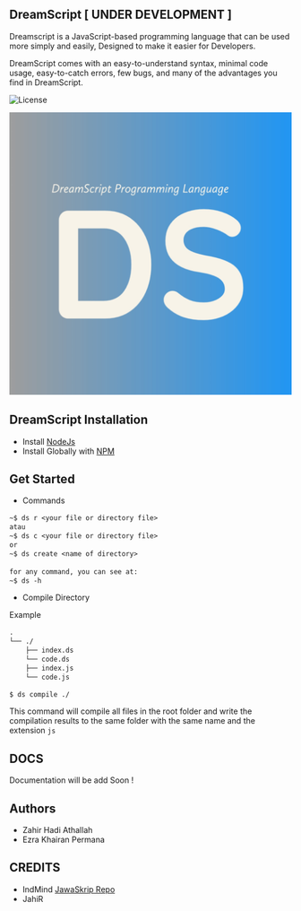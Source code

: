 ## DreamScript [ UNDER DEVELOPMENT ]
Dreamscript is a JavaScript-based programming language that can be used more simply and easily, Designed to make it easier for Developers.

DreamScript comes with an easy-to-understand syntax, minimal code usage, easy-to-catch errors, few bugs, and many of the advantages you find in DreamScript.


![License](https://img.shields.io/badge/License-MIT-blue.svg)

![Image](https://raw.githubusercontent.com/ds-lang/DreamScript/main/imagee.jpg)


## DreamScript Installation

- Install [NodeJs](https://nodejs.org/en/)
- Install Globally with [NPM](https://www.npmjs.com/package/ds-langs)

## Get Started

- Commands
```
~$ ds r <your file or directory file>
atau
~$ ds c <your file or directory file>
or
~$ ds create <name of directory>

for any command, you can see at:
~$ ds -h
```

- Compile Directory

Example
```
.
└── ./
    ├── index.ds
    └── code.ds
    ├── index.js
    └── code.js
```

`$ ds compile ./`

This command will compile all files in the root folder and write the compilation results to the same folder with the same name and the extension `js`

## DOCS
Documentation will be add Soon !


## Authors
- Zahir Hadi Athallah
- Ezra Khairan Permana


## CREDITS
- IndMind [JawaSkrip Repo](https://github.com/Jawaksrip/jawaskrip)
- JahiR 
